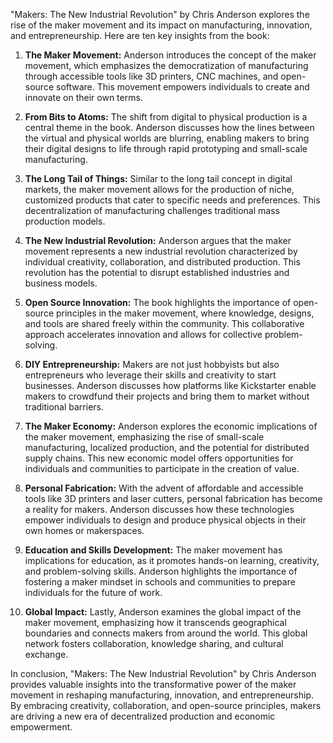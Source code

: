 "Makers: The New Industrial Revolution" by Chris Anderson explores the rise of the maker movement and its impact on manufacturing, innovation, and entrepreneurship. Here are ten key insights from the book:

1. **The Maker Movement:** Anderson introduces the concept of the maker movement, which emphasizes the democratization of manufacturing through accessible tools like 3D printers, CNC machines, and open-source software. This movement empowers individuals to create and innovate on their own terms.

2. **From Bits to Atoms:** The shift from digital to physical production is a central theme in the book. Anderson discusses how the lines between the virtual and physical worlds are blurring, enabling makers to bring their digital designs to life through rapid prototyping and small-scale manufacturing.

3. **The Long Tail of Things:** Similar to the long tail concept in digital markets, the maker movement allows for the production of niche, customized products that cater to specific needs and preferences. This decentralization of manufacturing challenges traditional mass production models.

4. **The New Industrial Revolution:** Anderson argues that the maker movement represents a new industrial revolution characterized by individual creativity, collaboration, and distributed production. This revolution has the potential to disrupt established industries and business models.

5. **Open Source Innovation:** The book highlights the importance of open-source principles in the maker movement, where knowledge, designs, and tools are shared freely within the community. This collaborative approach accelerates innovation and allows for collective problem-solving.

6. **DIY Entrepreneurship:** Makers are not just hobbyists but also entrepreneurs who leverage their skills and creativity to start businesses. Anderson discusses how platforms like Kickstarter enable makers to crowdfund their projects and bring them to market without traditional barriers.

7. **The Maker Economy:** Anderson explores the economic implications of the maker movement, emphasizing the rise of small-scale manufacturing, localized production, and the potential for distributed supply chains. This new economic model offers opportunities for individuals and communities to participate in the creation of value.

8. **Personal Fabrication:** With the advent of affordable and accessible tools like 3D printers and laser cutters, personal fabrication has become a reality for makers. Anderson discusses how these technologies empower individuals to design and produce physical objects in their own homes or makerspaces.

9. **Education and Skills Development:** The maker movement has implications for education, as it promotes hands-on learning, creativity, and problem-solving skills. Anderson highlights the importance of fostering a maker mindset in schools and communities to prepare individuals for the future of work.

10. **Global Impact:** Lastly, Anderson examines the global impact of the maker movement, emphasizing how it transcends geographical boundaries and connects makers from around the world. This global network fosters collaboration, knowledge sharing, and cultural exchange.

In conclusion, "Makers: The New Industrial Revolution" by Chris Anderson provides valuable insights into the transformative power of the maker movement in reshaping manufacturing, innovation, and entrepreneurship. By embracing creativity, collaboration, and open-source principles, makers are driving a new era of decentralized production and economic empowerment.